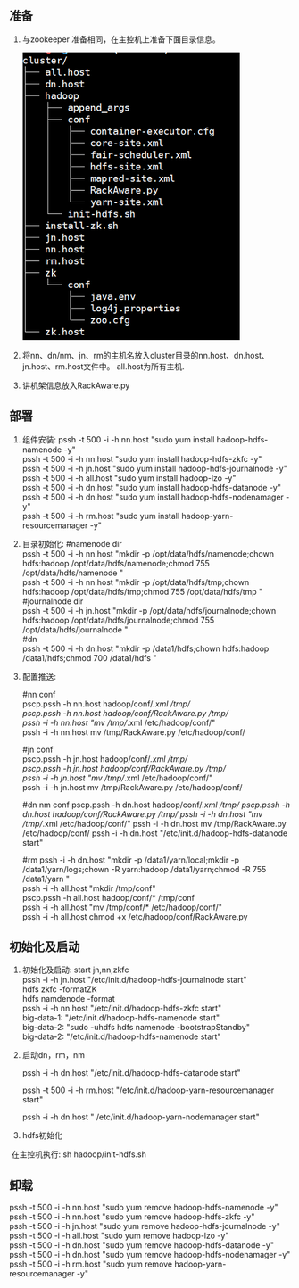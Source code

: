 ## 准备  

1. 与zookeeper 准备相同，在主控机上准备下面目录信息。  

   ![dir](../../img/hadoop/init-dir.png)

2. 将nn、dn/nm、jn、rm的主机名放入cluster目录的nn.host、dn.host、jn.host、rm.host文件中。  all.host为所有主机.   

3. 讲机架信息放入RackAware.py

## 部署  
1. 组件安装: 
   pssh -t 500 -i -h nn.host "sudo yum install hadoop-hdfs-namenode -y"  
   pssh -t 500 -i -h nn.host "sudo yum install hadoop-hdfs-zkfc -y"  
   pssh -t 500 -i -h jn.host "sudo yum install hadoop-hdfs-journalnode -y"  
   pssh -t 500 -i -h all.host "sudo yum install hadoop-lzo -y"  
   pssh -t 500 -i -h dn.host "sudo yum install hadoop-hdfs-datanode -y"  
   pssh -t 500 -i -h dn.host "sudo yum install hadoop-hdfs-nodenamager -y"   
   pssh -t 500 -i -h rm.host "sudo yum install hadoop-yarn-resourcemanager -y"  

2. 目录初始化:
   #namenode dir  
   pssh -t 500 -i -h nn.host  "mkdir -p /opt/data/hdfs/namenode;chown hdfs:hadoop /opt/data/hdfs/namenode;chmod 755 /opt/data/hdfs/namenode "  
   pssh -t 500 -i -h nn.host  "mkdir -p /opt/data/hdfs/tmp;chown hdfs:hadoop      /opt/data/hdfs/tmp;chmod 755 /opt/data/hdfs/tmp "  
   #journalnode dir  
   pssh -t 500 -i -h jn.host  "mkdir -p /opt/data/hdfs/journalnode;chown hdfs:hadoop  /opt/data/hdfs/journalnode;chmod 755 /opt/data/hdfs/journalnode "  
   #dn  
   pssh -t 500 -i -h dn.host  "mkdir -p /data1/hdfs;chown hdfs:hadoop /data1/hdfs;chmod 700 /data1/hdfs "    

3. 配置推送:  

   #nn conf  
   pscp.pssh  -h nn.host hadoop/conf/*.xml /tmp/  
   pscp.pssh  -h nn.host hadoop/conf/RackAware.py /tmp/  
   pssh -i -h nn.host "mv /tmp/*.xml /etc/hadoop/conf/"  
   pssh -i -h nn.host mv /tmp/RackAware.py /etc/hadoop/conf/  

   #jn conf  
   pscp.pssh  -h jn.host hadoop/conf/*.xml /tmp/  
   pscp.pssh  -h jn.host hadoop/conf/RackAware.py /tmp/  
   pssh -i -h jn.host "mv /tmp/*.xml /etc/hadoop/conf/"  
   pssh -i -h jn.host mv /tmp/RackAware.py /etc/hadoop/conf/   

   #dn nm conf
   pscp.pssh  -h dn.host hadoop/conf/*.xml /tmp/
   pscp.pssh  -h dn.host hadoop/conf/RackAware.py /tmp/
   pssh -i -h dn.host "mv /tmp/*.xml /etc/hadoop/conf/"
   pssh -i -h dn.host mv /tmp/RackAware.py /etc/hadoop/conf/
   pssh -i -h dn.host "/etc/init.d/hadoop-hdfs-datanode start"

   #rm
   pssh -i -h dn.host "mkdir -p /data1/yarn/local;mkdir -p /data1/yarn/logs;chown -R     yarn:hadoop /data1/yarn;chmod -R 755 /data1/yarn "  
   pssh -i -h all.host "mkdir /tmp/conf"  
   pscp.pssh  -h all.host hadoop/conf/* /tmp/conf  
   pssh -i -h all.host "mv /tmp/conf/* /etc/hadoop/conf/"  
   pssh -i -h all.host chmod +x /etc/hadoop/conf/RackAware.py  
## 初始化及启动

1. 初始化及启动: start jn,nn,zkfc  
   pssh -i -h jn.host "/etc/init.d/hadoop-hdfs-journalnode start"  
   hdfs zkfc -formatZK  
   hdfs namdenode -format  
   pssh -i -h nn.host "/etc/init.d/hadoop-hdfs-zkfc start"  
   big-data-1: "/etc/init.d/hadoop-hdfs-namenode start"  
   big-data-2: "sudo -uhdfs hdfs namenode -bootstrapStandby"  
   big-data-2: "/etc/init.d/hadoop-hdfs-namenode start"   

2. 启动dn，rm，nm  

   pssh -i -h dn.host "/etc/init.d/hadoop-hdfs-datanode start"     

   pssh -t 500 -i -h rm.host "/etc/init.d/hadoop-yarn-resourcemanager start"   

   pssh -i -h dn.host " /etc/init.d/hadoop-yarn-nodemanager start"     
3. hdfs初始化

​      在主控机执行:  sh hadoop/init-hdfs.sh

## 卸载  
   pssh -t 500 -i -h nn.host "sudo yum remove hadoop-hdfs-namenode -y"  
   pssh -t 500 -i -h nn.host "sudo yum remove hadoop-hdfs-zkfc -y"  
   pssh -t 500 -i -h jn.host "sudo yum remove hadoop-hdfs-journalnode -y"  
   pssh -t 500 -i -h all.host "sudo yum remove hadoop-lzo -y"  
   pssh -t 500 -i -h dn.host "sudo yum remove hadoop-hdfs-datanode -y" 
   pssh -t 500 -i -h dn.host "sudo yum remove hadoop-hdfs-nodenamager -y"   
   pssh -t 500 -i -h rm.host "sudo yum remove hadoop-yarn-resourcemanager -y"    